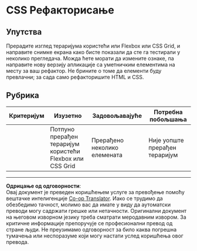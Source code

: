 <!--
CO_OP_TRANSLATOR_METADATA:
{
  "original_hash": "9d4d75af51aaccfe9af778f792c62919",
  "translation_date": "2025-08-27T22:06:09+00:00",
  "source_file": "3-terrarium/2-intro-to-css/assignment.md",
  "language_code": "sr"
}
-->
# CSS Рефакторисање

## Упутства

Прерадите изглед тераријума користећи или Flexbox или CSS Grid, и направите снимке екрана како бисте показали да сте га тестирали у неколико прегледача. Можда ћете морати да измените ознаке, па направите нову верзију апликације са уметничким елементима на месту за ваш рефактор. Не брините о томе да елементи буду превлачни; за сада само рефакторишите HTML и CSS.

## Рубрика

| Критеријум | Изузетно                                                         | Задовољавајуће                | Потребна побољшања                   |
| ---------- | ---------------------------------------------------------------- | ----------------------------- | ------------------------------------ |
|            | Потпуно прерађен тераријум користећи Flexbox или CSS Grid         | Прерађено неколико елемената  | Није уопште прерађен тераријум       |

---

**Одрицање од одговорности**:  
Овај документ је преведен коришћењем услуге за превођење помоћу вештачке интелигенције [Co-op Translator](https://github.com/Azure/co-op-translator). Иако се трудимо да обезбедимо тачност, молимо вас да имате у виду да аутоматски преводи могу садржати грешке или нетачности. Оригинални документ на његовом изворном језику треба сматрати меродавним извором. За критичне информације препоручује се професионални превод од стране људи. Не преузимамо одговорност за било каква погрешна тумачења или неспоразуме који могу настати услед коришћења овог превода.